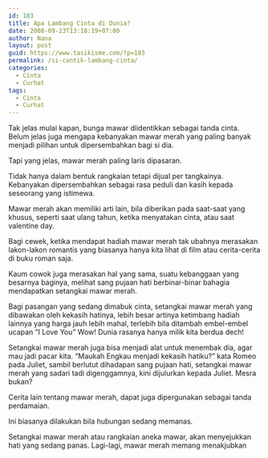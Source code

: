 ```yaml
---
id: 183
title: Apa Lambang Cinta di Dunia?
date: 2008-09-23T13:18:19+07:00
author: Nana
layout: post
guid: https://www.tasikisme.com/?p=183
permalink: /si-cantik-lambang-cinta/
categories:
  - Cinta
  - Curhat
tags:
  - Cinta
  - Curhat
---
```

Tak jelas mulai kapan, bunga mawar diidentikkan sebagai tanda cinta. Belum jelas juga mengapa kebanyakan mawar merah yang paling banyak menjadi pilihan untuk dipersembahkan bagi si dia.

Tapi yang jelas, mawar merah paling laris dipasaran.

Tidak hanya dalam bentuk rangkaian tetapi dijual per tangkainya. Kebanyakan dipersembahkan sebagai rasa peduli dan kasih kepada seseorang yang istimewa.

Mawar merah akan memiliki arti lain, bila diberikan pada saat-saat yang khusus, seperti saat ulang tahun, ketika menyatakan cinta, atau saat valentine day.

Bagi cewek, ketika mendapat hadiah mawar merah tak ubahnya merasakan lakon-lakon romantis yang biasanya hanya kita lihat di film atau cerita-cerita di buku roman saja.

Kaum cowok juga merasakan hal yang sama, suatu kebanggaan yang besarnya baginya, melihat sang pujaan hati berbinar-binar bahagia mendapatkan setangkai mawar merah.

Bagi pasangan yang sedang dimabuk cinta, setangkai mawar merah yang dibawakan oleh kekasih hatinya, lebih besar artinya ketimbang hadiah lainnya yang harga jauh lebih mahal, terlebih bila ditambah embel-embel ucapan “I Love You” Wow! Dunia rasanya hanya milik kita berdua dech!

Setangkai mawar merah juga bisa menjadi alat untuk menembak dia, agar mau jadi pacar kita. “Maukah Engkau menjadi kekasih hatiku?” kata Romeo pada Juliet, sambil berlutut dihadapan sang pujaan hati, setangkai mawar merah yang sadari tadi digenggamnya, kini dijulurkan kepada Juliet. Mesra bukan?

Cerita lain tentang mawar merah, dapat juga dipergunakan sebagai tanda perdamaian.

Ini biasanya dilakukan bila hubungan sedang memanas.

Setangkai mawar merah atau rangkaian aneka mawar, akan menyejukkan hati yang sedang panas. Lagi-lagi, mawar merah memang menakjubkan